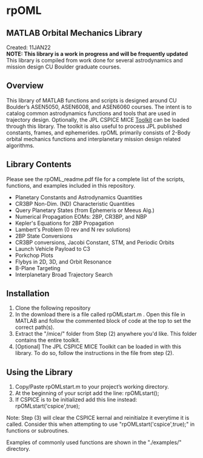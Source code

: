 # rpOML
## MATLAB Orbital Mechanics Library
Created: 11JAN22
<br /> **NOTE: This library is a work in progress and will be frequently updated** <br />
This library is compiled from work done for several astrodynamics and mission design CU Boulder graduate courses.

## Overview
This library of MATLAB functions and scripts is designed around CU Boulder’s ASEN5050, ASEN6008, and ASEN6060 courses. The intent is to catalog common astrodynamics functions and tools that are used in trajectory design. Optionally, the JPL CSPICE MICE [Toolkit](https://naif.jpl.nasa.gov/naif/toolkit.html) can be loaded through this library. The toolkit is also useful to process JPL published constants, frames, and ephemerides. rpOML primarily consists of 2-Body orbital mechanics functions and interplanetary mission design related algorithms.

## Library Contents
Please see the rpOML_readme.pdf file for a complete list of the scripts, functions, and examples included in this repository.

* Planetary Constants and Astrodynamics Quantities
* CR3BP Non-Dim. (ND) Characteristic Quantities
* Query Planetary States (from Ephemeris or Meeus Alg.)
* Numerical Propagation EOMs: 2BP, CR3BP, and NBP
* Kepler's Equations for 2BP Propagation
* Lambert's Problem (0 rev and N rev solutions)
* 2BP State Conversions
* CR3BP conversions, Jacobi Constant, STM, and Periodic Orbits
* Launch Vehicle Payload to C3
* Porkchop Plots
* Flybys in 2D, 3D, and Orbit Resonance
* B-Plane Targeting
* Interplanetary Broad Trajectory Search

## Installation
1. Clone the following repository
2. In the download there is a file called rpOMLstart.m . Open this file in MATLAB and follow the commented block of code at the top to set the correct path(s).
3. Extract the "/mice/" folder from Step (2) anywhere you'd like. This folder contains the entire toolkit.
5. [Optional] The JPL CSPICE MICE Toolkit can be loaded in with this library. To do so, follow the instructions in the file from step (2).

## Using the Library
1. Copy/Paste  rpOMLstart.m to your project’s working directory.
2. At the beginning of your script add the line: rpOMLstart();
3. If CSPICE is to be initialized add this line instead: rpOMLstart('cspice',true);

Note: Step (3) will clear the CSPICE kernal and reinitialze it everytime it is called. Consider this when attempting to use "rpOMLstart('cspice',true);" in functions or subroutines. 

Examples of commonly used functions are shown in the "./examples/" directory.
